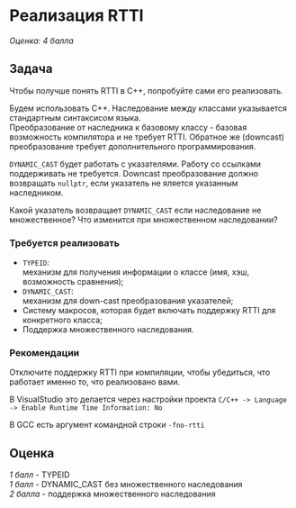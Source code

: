 # Реализация RTTI

*Оценка: 4 балла*

## Задача
Чтобы получше понять RTTI в C++, попробуйте сами его реализовать.

Будем использовать C++. Наследование между классами указывается стандартным синтаксисом языка.  
Преобразование от наследника к базовому классу - базовая возможность компилятора и не требует RTTI. Обратное же (downcast) преобразование требует дополнительного программирования.

`DYNAMIC_CAST` будет работать с указателями. Работу со ссылками поддерживать не требуется. Downcast преобразование должно возвращать `nullptr`, если указатель не яляется указанным наследником.

Какой указатель возвращает `DYNAMIC_CAST` если наследование не множественное? Что изменится при множественном наследовании?


### Требуется реализовать

- `TYPEID`:  
  механизм для получения информации о классе (имя, хэш, возможность сравнения);  
- `DYNAMIC_CAST`:  
  механизм для down-cast преобразования указателей;  
- Систему макросов, которая будет включать поддержку RTTI для конкретного класса;  
- Поддержка множественного наследования.

### Рекомендации

Отключите поддержку RTTI при компиляции, чтобы убедиться, что работает именно то, что реализовано вами.

В VisualStudio это делается через настройки проекта
`C/C++ -> Language -> Enable Runtime Time Information: No`

В GCC есть аргумент командной строки `-fno-rtti`

## Оценка
*1 балл* - TYPEID  
*1 балл* - DYNAMIC_CAST без множественного наследования  
*2 балла* - поддержка множественного наследования

